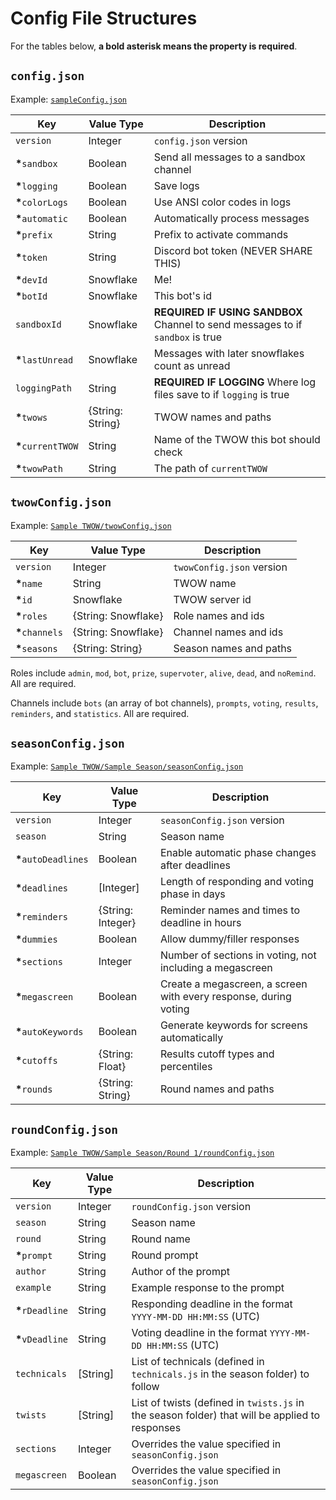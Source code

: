 # Config File Structures
For the tables below, **a bold asterisk means the property is required**.

## `config.json`
Example: [`sampleConfig.json`](sampleConfig.json)

| Key | Value Type | Description |
| --- | --- | --- |
| `version` | Integer | `config.json` version |
| **\***`sandbox` | Boolean | Send all messages to a sandbox channel |
| **\***`logging` | Boolean | Save logs |
| **\***`colorLogs` | Boolean | Use ANSI color codes in logs |
| **\***`automatic` | Boolean | Automatically process messages |
| **\***`prefix` | String | Prefix to activate commands |
| **\***`token` | String | Discord bot token (NEVER SHARE THIS) |
| **\***`devId` | Snowflake | Me! |
| **\***`botId` | Snowflake | This bot's id |
| `sandboxId` | Snowflake | **REQUIRED IF USING SANDBOX** Channel to send messages to if `sandbox` is true |
| **\***`lastUnread` | Snowflake | Messages with later snowflakes count as unread |
| `loggingPath` | String | **REQUIRED IF LOGGING** Where log files save to if `logging` is true |
| **\***`twows` | {String: String} | TWOW names and paths |
| **\***`currentTWOW` | String | Name of the TWOW this bot should check |
| **\***`twowPath` | String | The path of `currentTWOW` |

## `twowConfig.json`
Example: [`Sample TWOW/twowConfig.json`](Sample%20TWOW/twowConfig.json)

| Key | Value Type | Description |
| --- | --- | --- |
| `version` | Integer | `twowConfig.json` version |
| **\***`name` | String | TWOW name |
| **\***`id` | Snowflake | TWOW server id |
| **\***`roles` | {String: Snowflake} | Role names and ids |
| **\***`channels` | {String: Snowflake} | Channel names and ids |
| **\***`seasons` | {String: String} | Season names and paths |

Roles include `admin`, `mod`, `bot`, `prize`, `supervoter`, `alive`, `dead`, and `noRemind`. All are required.

Channels include `bots` (an array of bot channels), `prompts`, `voting`, `results`, `reminders`, and `statistics`. All are required.

## `seasonConfig.json`
Example: [`Sample TWOW/Sample Season/seasonConfig.json`](Sample%20TWOW/Sample%20Season/seasonConfig.json)

| Key | Value Type | Description |
| --- | --- | --- |
| `version` | Integer | `seasonConfig.json` version |
| `season` | String | Season name |
| **\***`autoDeadlines` | Boolean | Enable automatic phase changes after deadlines |
| **\***`deadlines` | \[Integer\] | Length of responding and voting phase in days |
| **\***`reminders` | {String: Integer} | Reminder names and times to deadline in hours |
| **\***`dummies` | Boolean | Allow dummy/filler responses |
| **\***`sections` | Integer | Number of sections in voting, not including a megascreen |
| **\***`megascreen` | Boolean | Create a megascreen, a screen with every response, during voting |
| **\***`autoKeywords` | Boolean | Generate keywords for screens automatically |
| **\***`cutoffs` | {String: Float} | Results cutoff types and percentiles |
| **\***`rounds` | {String: String} | Round names and paths |

## `roundConfig.json`
Example: [`Sample TWOW/Sample Season/Round 1/roundConfig.json`](Sample%20TWOW/Sample%20Season/Round%201/roundConfig.json)

| Key | Value Type | Description |
| --- | --- | --- |
| `version` | Integer | `roundConfig.json` version |
| `season` | String | Season name |
| `round` | String | Round name |
| **\***`prompt` | String | Round prompt |
| `author` | String | Author of the prompt |
| `example` | String | Example response to the prompt |
| **\***`rDeadline` | String | Responding deadline in the format `YYYY-MM-DD HH:MM:SS` (UTC) |
| **\***`vDeadline` | String | Voting deadline in the format `YYYY-MM-DD HH:MM:SS` (UTC) |
| `technicals` | \[String\] | List of technicals (defined in `technicals.js` in the season folder) to follow |
| `twists` | \[String\] | List of twists (defined in `twists.js` in the season folder) that will be applied to responses |
| `sections` | Integer | Overrides the value specified in `seasonConfig.json` |
| `megascreen` | Boolean | Overrides the value specified in `seasonConfig.json` |